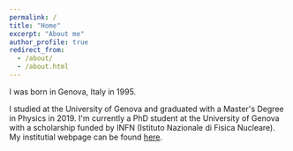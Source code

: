 ```yaml
---
permalink: /
title: "Home"
excerpt: "About me"
author_profile: true
redirect_from: 
  - /about/
  - /about.html
---
```


I was born in Genova, Italy in 1995.

I studied at the University of Genova and graduated with a Master's Degree in Physics in 2019.
I'm currently a PhD student at the University of Genova with a scholarship funded by INFN (Istituto Nazionale di Fisica Nucleare). My institutial webpage can be found [here](https://www.difi.unige.it/it/dipartimento/persone/vicenzi-matteo).
